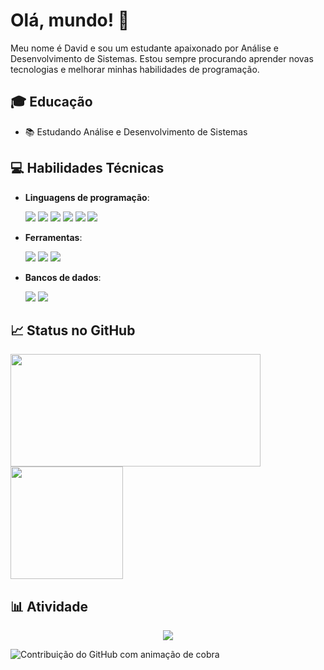 # Olá, mundo! 👋

Meu nome é David e sou um estudante apaixonado por Análise e Desenvolvimento de Sistemas. Estou sempre procurando aprender novas tecnologias e melhorar minhas habilidades de programação.

## 🎓 Educação
- 📚 Estudando Análise e Desenvolvimento de Sistemas

## 💻 Habilidades Técnicas
- **Linguagens de programação**:
  <div align="left">
    <img src="https://img.shields.io/badge/HTML-e06b12?style=for-the-badge&logo=html5&logoColor=white" />
    <img src="https://img.shields.io/badge/CSS-1283e0?&style=for-the-badge&logo=css3&logoColor=white" />
    <img src="https://img.shields.io/badge/JavaScript-F7DF1E?style=for-the-badge&logo=javascript&logoColor=414141" />
    <img src="https://img.shields.io/badge/Node.js-43853D?style=for-the-badge&logo=node.js&logoColor=white"/>
    <img src="https://img.shields.io/badge/TypeScript-007ACC?style=for-the-badge&logo=typescript&logoColor=white"/>
    <img src="https://img.shields.io/badge/python-3670A0?style=for-the-badge&logo=python&logoColor=ffdd54"/>
  </div>

- **Ferramentas**:
  <div align="left">
    <img src="https://img.shields.io/badge/GitHub-100000?style=for-the-badge&logo=github&logoColor=white" />
    <img src="https://img.shields.io/badge/Jenkins-D24939?style=for-the-badge&logo=Jenkins&logoColor=white" />
    <img src="https://img.shields.io/badge/Visual%20Studio%20Code-007ACC?logo=visualstudiocode&logoColor=fff&style=plastic" />
  </div>

- **Bancos de dados**:
  <div align="left">
    <img src="https://img.shields.io/badge/MongoDB-4EA94B?style=for-the-badge&logo=mongodb&logoColor=white" />
    <img src="https://img.shields.io/badge/MySQL-005C84?style=for-the-badge&logo=mysql&logoColor=white" />
  </div>

## 📈 Status no GitHub
<a href="https://www.github.com/devRogi">
  <img width="400px" height="180em" src="https://github-readme-stats.vercel.app/api?username=devRogi&show_icons=true&theme=dark&include_all_commits=true&count_private=true"/><br/>
  <img height="180em" src="https://github-readme-stats.vercel.app/api/top-langs/?username=devRogi&layout=compact&langs_count=16&theme=dark"/>
</a>

## 📊 Atividade
<!-- contador de visitas -->
<p align="center">
  <img src="https://profile-counter.glitch.me/devRogi/count.svg" />
</p>

<!-- contribuição no GitHub -->
![Contribuição do GitHub com animação de cobra](https://raw.githubusercontent.com/devjosecarlosteles/devjosecarlosteles/output/github-contribution-grid-snake.svg)

